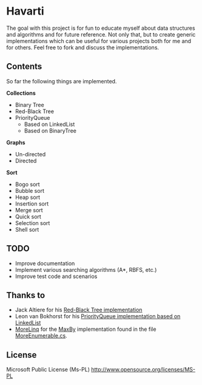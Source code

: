 Havarti
=======
The goal with this project is for fun to educate myself about data structures and algorithms and for future reference.
Not only that, but to create generic implementations which can be useful for various projects both for me and for others.
Feel free to fork and discuss the implementations.

Contents
--------
So far the following things are implemented.

**Collections**
- Binary Tree
- Red-Black Tree
- PriorityQueue
  + Based on LinkedList
  + Based on BinaryTree

**Graphs**
- Un-directed
- Directed

**Sort**
- Bogo sort
- Bubble sort
- Heap sort
- Insertion sort
- Merge sort
- Quick sort
- Selection sort
- Shell sort

TODO
----
- Improve documentation
- Implement various searching algorithms (A*, RBFS, etc.)
- Improve test code and scenarios

Thanks to
---------
- Jack Altiere for his [Red-Black Tree implementation](http://www.jaltiere.com/index.php/2008/12/08/implementing-a-red-black-tree-in-c/)
- Leon van Bokhorst for his [PriorityQueue implementation based on LinkedList](http://www.remondo.net/generic-priority-queue-example-csharp/)
- [MoreLinq](https://code.google.com/p/morelinq/source/browse/MoreLinq) for the [MaxBy](https://code.google.com/p/morelinq/source/browse/MoreLinq/MaxBy.cs) implementation found in the file [MoreEnumerable.cs](https://github.com/Cheesebaron/Havarti/blob/master/Cheesebaron.Havarti/MoreEnumerable.cs).

License
-------
Microsoft Public License (Ms-PL)
http://www.opensource.org/licenses/MS-PL
